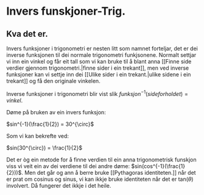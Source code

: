 # Invers funskjoner-Trig.

## Kva det er.
Invers funksjoner i trigonometri er nesten litt som namnet forteljar, det er dei inverse funksjonen til dei normale trigonometri funkjsonene. Normalt settjar vi inn ein vinkel og får eit tall som vi kan bruke til å blant anna [[Finne side verdier gjennom trigonometri.|finne sider i ein trekant]], men ved inverse funksjoner kan vi settje inn dei [[Ulike sider i ein trekant.|ulike sidene i ein trekant]] og få den originale vinkelen.

Inverse funksjoner i trigonometri blir vist slik 
$funksjon^{-1}(side forholdet)=vinkel$.


Døme på bruken av ein invers funksjon:

$sin^{-1}(\frac{1}{2}) = 30^{\circ}$

Som vi kan bekrefte ved:

$sin(30^{\circ}) = \frac{1}{2}$

Det er òg ein metode for å finne verdien til ein anna trigonometrisk funskjon viss vi veit ein av dei verdiene til dei andre døme:
$sin(cos^{-1}(\frac{1}{2}))$. 
Men det går og ann å berre bruke [[Pythagoras identiteten.]] når det er prat om cosinus og sinus, vi kan ikkje bruke identiteten når det er tan($\theta$) involvert. Då fungerer det ikkje i det heile.
